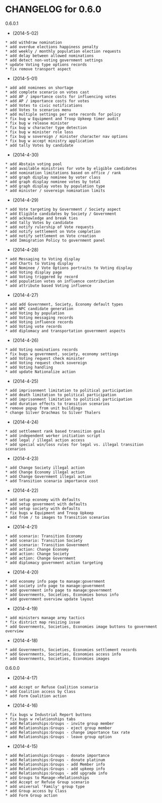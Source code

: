    CHANGELOG for 0.6.0
   ===================

   0.6.0.1

   * (2014-5-02)

    * add withdraw nomination
    * add overdue elections happiness penalty
    * add weekly / monthly population election requests
    * add delay between allowed nominations
    * add detect non-voting government settings
    * update Voting type options records
    * fix remove transport aspect

   * (2014-5-01)

    * add add nominees on shortage
    * add complete scenario on votes cast
    * add AP / importance costs for influencing votes
    * add AP / importance costs for votes
    * add Votes to civic notifications
    * add Votes to scenarios menu
    * add multiple settings per vote records for policy
    * fix bug w Equipment and Troop Upkeep timer audit
    * fix bug w release minister
    * fix bug w character type detection
    * fix bug w minister role loss
    * fix bug w sovereign / minister character nav options
    * fix bug w accept ministry application
    * add tally Votes by candidate

   * (2014-4-30)

    * add Abstain voting pool
    * add available ministries for vote by eligible candidates
    * add nomination limitations based on office / rank
    * add graph display nominee by voter class
    * add graph display nominee votes by total
    * add graph display votes by population type
    * add minister / sovereign nomination limits

   * (2014-4-29)

    * add Vote targeting by Government / Society aspect
    * add Eligible candidates by Society / Government
    * add acknowledge and break ties
    * add tally Votes by candidate
    * add notify rulership of Vote requests
    * add notify settlement on Vote completion
    * add notify settlement on Vote creation
    * add Immigration Policy to government panel

   * (2014-4-28)

    * add Messaging to Voting display
    * add Charts to Voting display
    * add Nominee / Vote Options portraits to Voting display
    * add Voting display page
    * add Voting triggered by record
    * add population votes on influence contribution
    * add attribute based Voting influence

   * (2014-4-27)

    * add add Government, Society, Economy default types
    * add NPC candidate generation
    * add Voting by population
    * add Voting messaging records
    * add Voting influence records
    * add Voting vote records
    * add diplomacy and transportation government aspects

   * (2014-4-26)

    * add Voting nominations records
    * fix bugs w government, society, economy settings
    * add Voting request check minister
    * add Voting request check sovereign
    * add Voting handling
    * add update Nationalize action

   * (2014-4-25)

    * add imprisonment limitation to political participation
    * add death limitation to political participation
    * add imprisonment limitation to political participation
    * add duration effects to transition scenarios
    * remove popup from unit buildings
    * change Silver Drachmas to Silver Thalers

   * (2014-4-24)

    * add settlement rank based transition goals
    * add independent worker initiation script
    * add legal / illegal action access
    * add special win/loss rules for legal vs. illegal transition scenarios

   * (2014-4-23)

    * add Change Society illegal action
    * add Change Economy illegal action
    * add Change Government illegal action
    * add Transition scenario importance cost

   * (2014-4-22)

    * add setup economy with defaults
    * add setup government with defaults
    * add setup society with defaults
    * fix bugs w Equipment and Troop Upkeep
    * add from / to images to Transition scenarios

   * (2014-4-21)

    * add scenario: Transition Economy
    * add scenario: Transition Society
    * add scenario: Transition Government
    * add action: Change Economy
    * add action: Change Society
    * add action: Change Government
    * add diplomacy government action targeting

   * (2014-4-20)

    * add economy info page to manage:government
    * add society info page to manage:government
    * add government info page to manage:government
    * add Governments, Societies, Economies bonus info
    * add government overview update layout

   * (2014-4-19)

    * add ministers manage army tactics
    * fix district map resizing issue
    * add Governments, Societies, Economies image buttons to government overview

   * (2014-4-18)

    * add Governments, Societies, Economies settlement records
    * add Governments, Societies, Economies access info
    * add Governments, Societies, Economies images

   0.6.0.0

   * (2014-4-17)

    * add Accept or Refuse Coalition scenario
    * add Coalition access by Class
    * add Form Coalition action

   * (2014-4-16)

    * fix bugs w Industrial Report buttons
    * fix bugs w relationships tabs
    * add Relationships:Groups - invite group member
    * add Relationships:Groups - eject group member
    * add Relationships:Groups - change importance tax rate
    * add Relationships:Groups - leave group option

   * (2014-4-15)

    * add Relationships:Groups - donate importance
    * add Relationships:Groups - donate platinum
    * add Relationships:Groups - add Member info
    * add Relationships:Groups - add upkeep info
    * add Relationships:Groups - add upgrade info
    * add Groups to Manage->Relationships
    * add Accept or Refuse Group scenario
    * add universal 'Family' group type
    * add Group access by Class
    * add Form Group action